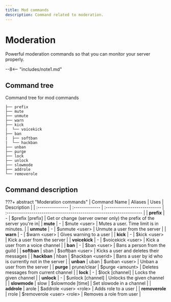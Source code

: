 ```yaml
---
title: Mod commands
description: Command related to moderation.
---
```


# Moderation
Powerful moderation commands so that you can monitor your server properly.

--8<-- "includes/note1.md"

## Command tree
Command tree for mod commands

```terminal
├── prefix
├── mute
├── unmute
├── warn
├── kick
|  └── voicekick
├── ban
|  ├── softban
|  └── hackban
├── unban
├── purge
├── lock
├── unlock
├── slowmode
├── addrole
└── removerole
```

## Command description

???+ abstract "Moderation commands"
    | Command Name     | Aliases        | Uses                         | Description                                                         |
    | :--------------- | :------------- | :--------------------------- | :------------------------------------------------------------------ |
    | **prefix**       | -              | $prefix [prefix]             | Get or change (server owner only) the prefix of the server you're in|
    | **mute**         | -              | $mute <user\>                | Mutes a user. Time limit is in minutes.                             |
    | **unmute**       | -              | $unmute <user\>              | Unmute a user from the server                                       |
    | **warn**         | -              | $warn <user\>                | Gives warning to a user                                             |
    | **kick**         | -              | $kick <user\>                | Kick a user from the server                                         |
    | **voicekick**    | -              | $voicekick <user\>           | Kick a user from a voice channel                                    |
    | **ban**          | -              | $ban <user\>                 | Bans a person from the guild                                        |
    | **softban**      | sban           | $softban <user\>             | Kicks a user and deletes their messages                             |
    | **hackban**      | hban           | $hackban <userid\>           | Bans a user by id who is currently not in the server                |
    | **unban**        | uban           | $unban <user\>               | Unban a user from the server                                        |
    | **purge**        | prune/clear    | $purge <amount\>             | Deletes messages from current channel                               |
    | **lock**         | -              | $lock [channel]              | Locks the given channel                                             |
    | **unlock**       | -              | $unlock [channel]            | Unlocks the given channel                                           |
    | **slowmode**     | slow           | $slowmode [time]             | Set slowode in a channel                                            |
    | **addrole**      | arole          | $addrole <user\> <role\>     | Adds role to a user                                                 |
    | **removerole**   | rrole          | $removerole <user\> <role\>  | Removes a role from user                                            |